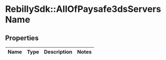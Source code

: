 # RebillySdk::AllOfPaysafe3dsServersName

## Properties
Name | Type | Description | Notes
------------ | ------------- | ------------- | -------------


